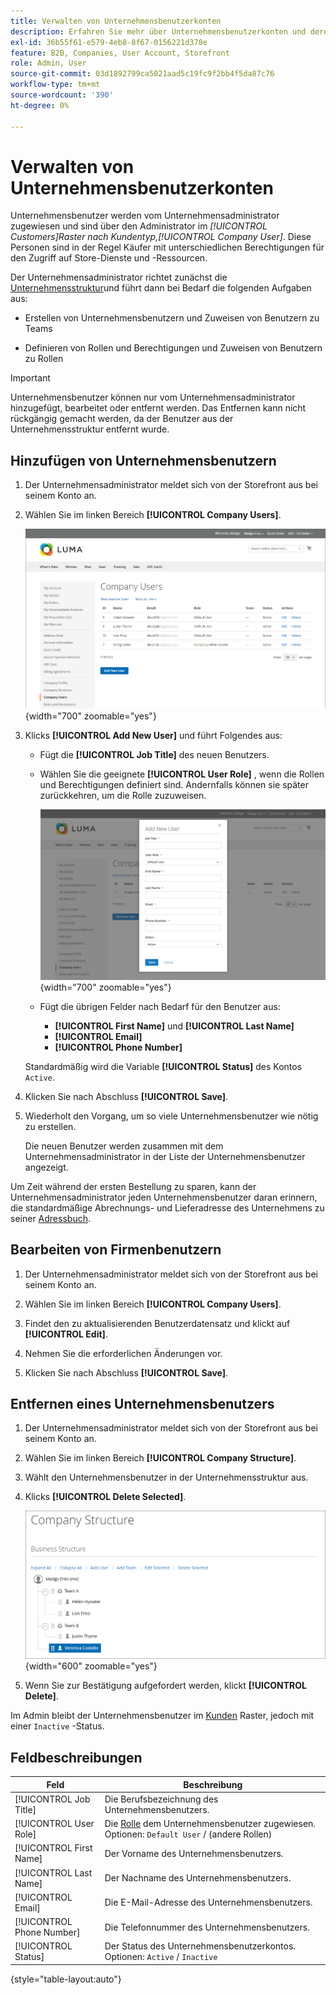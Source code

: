 ```yaml
---
title: Verwalten von Unternehmensbenutzerkonten
description: Erfahren Sie mehr über Unternehmensbenutzerkonten und deren Funktionsweise innerhalb des zugehörigen Unternehmenskontos.
exl-id: 36b55f61-e579-4eb8-8f67-0156221d378e
feature: B2B, Companies, User Account, Storefront
role: Admin, User
source-git-commit: 03d1892799ca5021aad5c19fc9f2bb4f5da87c76
workflow-type: tm+mt
source-wordcount: '390'
ht-degree: 0%

---
```


# Verwalten von Unternehmensbenutzerkonten

Unternehmensbenutzer werden vom Unternehmensadministrator zugewiesen und sind über den Administrator im _[!UICONTROL Customers]_Raster nach Kundentyp,_[!UICONTROL Company User]_. Diese Personen sind in der Regel Käufer mit unterschiedlichen Berechtigungen für den Zugriff auf Store-Dienste und -Ressourcen.

Der Unternehmensadministrator richtet zunächst die [Unternehmensstruktur](account-company-structure.md)und führt dann bei Bedarf die folgenden Aufgaben aus:

- Erstellen von Unternehmensbenutzern und Zuweisen von Benutzern zu Teams

- Definieren von Rollen und Berechtigungen und Zuweisen von Benutzern zu Rollen

>[!IMPORTANT]
>
>Unternehmensbenutzer können nur vom Unternehmensadministrator hinzugefügt, bearbeitet oder entfernt werden. Das Entfernen kann nicht rückgängig gemacht werden, da der Benutzer aus der Unternehmensstruktur entfernt wurde.

## Hinzufügen von Unternehmensbenutzern

1. Der Unternehmensadministrator meldet sich von der Storefront aus bei seinem Konto an.

1. Wählen Sie im linken Bereich **[!UICONTROL Company Users]**.

   ![Firmenbenutzer](./assets/company-users-list-storefront.png){width="700" zoomable="yes"}

1. Klicks **[!UICONTROL Add New User]** und führt Folgendes aus:

   - Fügt die **[!UICONTROL Job Title]** des neuen Benutzers.

   - Wählen Sie die geeignete **[!UICONTROL User Role]** , wenn die Rollen und Berechtigungen definiert sind. Andernfalls können sie später zurückkehren, um die Rolle zuzuweisen.

     ![Neuen Benutzer hinzufügen](./assets/company-structure-users-add.png){width="700" zoomable="yes"}

   - Fügt die übrigen Felder nach Bedarf für den Benutzer aus:

      - **[!UICONTROL First Name]** und **[!UICONTROL Last Name]**
      - **[!UICONTROL Email]**
      - **[!UICONTROL Phone Number]**

   Standardmäßig wird die Variable **[!UICONTROL Status]** des Kontos `Active`.

1. Klicken Sie nach Abschluss **[!UICONTROL Save]**.

1. Wiederholt den Vorgang, um so viele Unternehmensbenutzer wie nötig zu erstellen.

   Die neuen Benutzer werden zusammen mit dem Unternehmensadministrator in der Liste der Unternehmensbenutzer angezeigt.

Um Zeit während der ersten Bestellung zu sparen, kann der Unternehmensadministrator jeden Unternehmensbenutzer daran erinnern, die standardmäßige Abrechnungs- und Lieferadresse des Unternehmens zu seiner [Adressbuch](../customers/account-dashboard-address-book.md).

## Bearbeiten von Firmenbenutzern

1. Der Unternehmensadministrator meldet sich von der Storefront aus bei seinem Konto an.

1. Wählen Sie im linken Bereich **[!UICONTROL Company Users]**.

1. Findet den zu aktualisierenden Benutzerdatensatz und klickt auf **[!UICONTROL Edit]**.

1. Nehmen Sie die erforderlichen Änderungen vor.

1. Klicken Sie nach Abschluss **[!UICONTROL Save]**.

## Entfernen eines Unternehmensbenutzers

1. Der Unternehmensadministrator meldet sich von der Storefront aus bei seinem Konto an.

1. Wählen Sie im linken Bereich **[!UICONTROL Company Structure]**.

1. Wählt den Unternehmensbenutzer in der Unternehmensstruktur aus.

1. Klicks **[!UICONTROL Delete Selected]**.

   ![Benutzer löschen](./assets/company-structure-delete-user.png){width="600" zoomable="yes"}

1. Wenn Sie zur Bestätigung aufgefordert werden, klickt **[!UICONTROL Delete]**.

Im Admin bleibt der Unternehmensbenutzer im [Kunden](../customers/customers-all.md) Raster, jedoch mit einer `Inactive` -Status.

## Feldbeschreibungen

| Feld | Beschreibung |
|--------------|---------------|
| [!UICONTROL Job Title] | Die Berufsbezeichnung des Unternehmensbenutzers. |
| [!UICONTROL User Role] | Die [Rolle](account-company-roles-permissions.md) dem Unternehmensbenutzer zugewiesen. Optionen: `Default User` / (andere Rollen) |
| [!UICONTROL First Name] | Der Vorname des Unternehmensbenutzers. |
| [!UICONTROL Last Name] | Der Nachname des Unternehmensbenutzers. |
| [!UICONTROL Email] | Die E-Mail-Adresse des Unternehmensbenutzers. |
| [!UICONTROL Phone Number] | Die Telefonnummer des Unternehmensbenutzers. |
| [!UICONTROL Status] | Der Status des Unternehmensbenutzerkontos. Optionen: `Active` / `Inactive` |

{style="table-layout:auto"}
